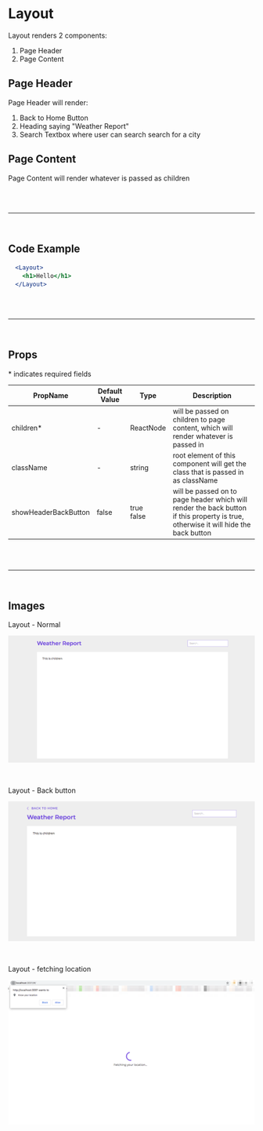 # Layout

Layout renders 2 components:
1. Page Header
2. Page Content

## Page Header

Page Header will render:
1. Back to Home Button
2. Heading saying "Weather Report"
3. Search Textbox where user can search search for a city

## Page Content

Page Content will render whatever is passed as children

<br />
<br />

---

<br />

## Code Example

```jsx
  <Layout>
    <h1>Hello</h1>
  </Layout>
```

<br />
<br />

---

<br />

## Props

\* indicates required fields

|PropName | Default Value | Type | Description |
|---------|---------------|-----------------|-------------|
| children* | - | ReactNode | will be passed on children to page content, which will render whatever is passed in |
| className | - |  string | root element of this component will get the class that is passed in as className  |
| showHeaderBackButton   | false | true <br /> false | will be passed on to page header which will render the back button if this property is true, otherwise it will hide the back button |

<br />
<br />

---

<br />

## Images

Layout - Normal

![Layout Normal](README-assets/layout.png)

<br />

Layout - Back button

![Layout Back Button](README-assets/layout-back-button.png)

<br />

Layout - fetching location

![Layout Fetching Location](README-assets/layout-fetching-location.png)
